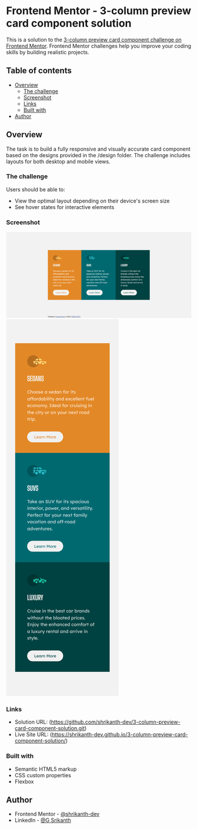 # Frontend Mentor - 3-column preview card component solution

This is a solution to the [3-column preview card component challenge on Frontend Mentor](https://www.frontendmentor.io/challenges/3column-preview-card-component-pH92eAR2-). Frontend Mentor challenges help you improve your coding skills by building realistic projects. 

## Table of contents

- [Overview](#overview)
  - [The challenge](#the-challenge)
  - [Screenshot](#screenshot)
  - [Links](#links)
  - [Built with](#built-with)
- [Author](#author)

## Overview

The task is to build a fully responsive and visually accurate card component based on the designs provided in the /design folder. The challenge includes layouts for both desktop and mobile views.

### The challenge

Users should be able to:

- View the optimal layout depending on their device's screen size
- See hover states for interactive elements

### Screenshot

![](./screenshots/3-column%20preview%20card-desktop-img.png)
![](./screenshots/3-column%20preview%20card-mobile-img.png)

### Links

- Solution URL: (https://github.com/shrikanth-dev/3-column-preview-card-component-solution.git)
- Live Site URL: (https://shrikanth-dev.github.io/3-column-preview-card-component-solution/)

### Built with

- Semantic HTML5 markup
- CSS custom properties
- Flexbox

## Author

- Frontend Mentor - [@shrikanth-dev](https://www.frontendmentor.io/profile/yourusername)
- LinkedIn - [@G Srikanth](https://www.linkedin.com/in/g-srikanth-gs)
